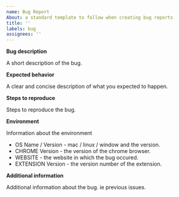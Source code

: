 ```yaml
---
name: Bug Report
About: a standard template to follow when creating bug reports
title: ''
labels: bug
assignees: ''
---
```

**Bug description**

A short description of the bug.

**Expected behavior**

A clear and concise description of what you expected to happen.

**Steps to reproduce**

Steps to reproduce the bug.

**Environment**

Information about the environment 
- OS Name / Version - mac / linux / window and the version.
- CHROME Version - the version of the chrome browser.
- WEBSITE - the website in which the bug occured.
- EXTENSION Version - the version number of the extension.

**Additional information**

Additional information about the bug. ie previous issues.


